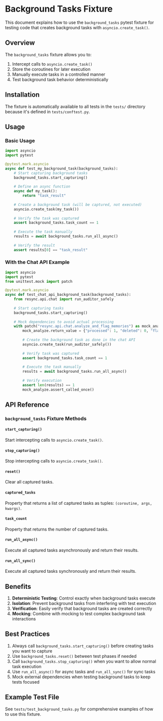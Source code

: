 # Background Tasks Fixture

This document explains how to use the `background_tasks` pytest fixture for testing code that creates background tasks with `asyncio.create_task()`.

## Overview

The `background_tasks` fixture allows you to:
1. Intercept calls to `asyncio.create_task()`
2. Store the coroutines for later execution
3. Manually execute tasks in a controlled manner
4. Test background task behavior deterministically

## Installation

The fixture is automatically available to all tests in the `tests/` directory because it's defined in `tests/conftest.py`.

## Usage

### Basic Usage

```python
import asyncio
import pytest

@pytest.mark.asyncio
async def test_my_background_task(background_tasks):
    # Start capturing background tasks
    background_tasks.start_capturing()
    
    # Define an async function
    async def my_task():
        return "task_result"
    
    # Create a background task (will be captured, not executed)
    asyncio.create_task(my_task())
    
    # Verify the task was captured
    assert background_tasks.task_count == 1
    
    # Execute the task manually
    results = await background_tasks.run_all_async()
    
    # Verify the result
    assert results[0] == "task_result"
```

### With the Chat API Example

```python
import asyncio
import pytest
from unittest.mock import patch

@pytest.mark.asyncio
async def test_chat_api_background_task(background_tasks):
    from resync.api.chat import run_auditor_safely
    
    # Start capturing tasks
    background_tasks.start_capturing()
    
    # Mock dependencies to avoid actual processing
    with patch("resync.api.chat.analyze_and_flag_memories") as mock_analyze:
        mock_analyze.return_value = {"processed": 1, "deleted": 0, "flagged": 0}
        
        # Create the background task as done in the chat API
        asyncio.create_task(run_auditor_safely())
        
        # Verify task was captured
        assert background_tasks.task_count == 1
        
        # Execute the task manually
        results = await background_tasks.run_all_async()
        
        # Verify execution
        assert len(results) == 1
        mock_analyze.assert_called_once()
```

## API Reference

### `background_tasks` Fixture Methods

#### `start_capturing()`
Start intercepting calls to `asyncio.create_task()`.

#### `stop_capturing()`
Stop intercepting calls to `asyncio.create_task()`.

#### `reset()`
Clear all captured tasks.

#### `captured_tasks`
Property that returns a list of captured tasks as tuples: `(coroutine, args, kwargs)`.

#### `task_count`
Property that returns the number of captured tasks.

#### `run_all_async()`
Execute all captured tasks asynchronously and return their results.

#### `run_all_sync()`
Execute all captured tasks synchronously and return their results.

## Benefits

1. **Deterministic Testing**: Control exactly when background tasks execute
2. **Isolation**: Prevent background tasks from interfering with test execution
3. **Verification**: Easily verify that background tasks are created correctly
4. **Mocking**: Combine with mocking to test complex background task interactions

## Best Practices

1. Always call `background_tasks.start_capturing()` before creating tasks you want to capture
2. Use `background_tasks.reset()` between test phases if needed
3. Call `background_tasks.stop_capturing()` when you want to allow normal task execution
4. Use `run_all_async()` for async tasks and `run_all_sync()` for sync tasks
5. Mock external dependencies when testing background tasks to keep tests focused

## Example Test File

See `tests/test_background_tasks.py` for comprehensive examples of how to use this fixture.